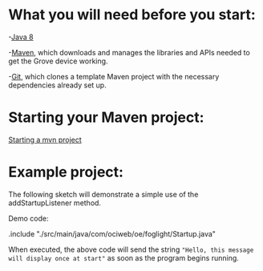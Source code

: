 # What you will need before you start:
-[Java 8](https://docs.oracle.com/javase/8/docs/technotes/guides/install/install_overview.html) 

-[Maven](https://maven.apache.org/install.html), which downloads and manages the libraries and APIs needed to get the Grove device working.

-[Git](https://git-scm.com/), which clones a template Maven project with the necessary dependencies already set up.

# Starting your Maven project: 
[Starting a mvn project](https://github.com/oci-pronghorn/FogLighter/blob/master/README.md)

# Example project:
 
The following sketch will demonstrate a simple use of the addStartupListener method.
 
Demo code: 

.include "./src/main/java/com/ociweb/oe/foglight/Startup.java"

When executed, the above code will send the string ```"Hello, this message will display once at start"``` as soon as the program begins running. 
